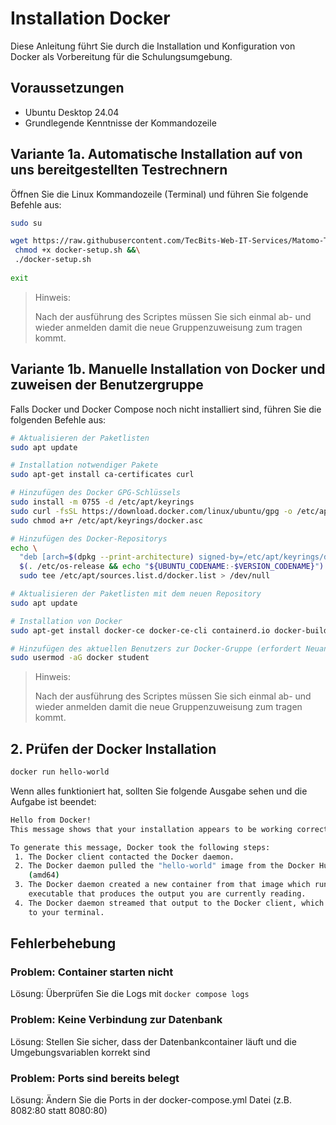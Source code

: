 # Installation Docker

Diese Anleitung führt Sie durch die Installation und Konfiguration von Docker als Vorbereitung für die Schulungsumgebung.

## Voraussetzungen

- Ubuntu Desktop 24.04
- Grundlegende Kenntnisse der Kommandozeile

## Variante 1a. Automatische Installation auf von uns bereitgestellten Testrechnern

Öffnen Sie die Linux Kommandozeile (Terminal) und führen Sie folgende Befehle aus:
```bash
sudo su

wget https://raw.githubusercontent.com/TecBits-Web-IT-Services/Matomo-Training/main/Skripte/docker-setup.sh &&\
 chmod +x docker-setup.sh &&\
 ./docker-setup.sh
 
exit
```
> Hinweis:
> 
> Nach der ausführung des Scriptes müssen Sie sich einmal ab- und wieder anmelden damit die neue Gruppenzuweisung zum tragen kommt. 

## Variante 1b. Manuelle Installation von Docker und zuweisen der Benutzergruppe

Falls Docker und Docker Compose noch nicht installiert sind, führen Sie die folgenden Befehle aus:

```bash
# Aktualisieren der Paketlisten
sudo apt update

# Installation notwendiger Pakete
sudo apt-get install ca-certificates curl

# Hinzufügen des Docker GPG-Schlüssels
sudo install -m 0755 -d /etc/apt/keyrings
sudo curl -fsSL https://download.docker.com/linux/ubuntu/gpg -o /etc/apt/keyrings/docker.asc
sudo chmod a+r /etc/apt/keyrings/docker.asc

# Hinzufügen des Docker-Repositorys
echo \
  "deb [arch=$(dpkg --print-architecture) signed-by=/etc/apt/keyrings/docker.asc] https://download.docker.com/linux/ubuntu \
  $(. /etc/os-release && echo "${UBUNTU_CODENAME:-$VERSION_CODENAME}") stable" | \
  sudo tee /etc/apt/sources.list.d/docker.list > /dev/null

# Aktualisieren der Paketlisten mit dem neuen Repository
sudo apt update

# Installation von Docker
sudo apt-get install docker-ce docker-ce-cli containerd.io docker-buildx-plugin docker-compose-plugin

# Hinzufügen des aktuellen Benutzers zur Docker-Gruppe (erfordert Neuanmeldung), in unserem Fall ist der Benutzer "student".
sudo usermod -aG docker student

```
> Hinweis:
>
> Nach der ausführung des Scriptes müssen Sie sich einmal ab- und wieder anmelden damit die neue Gruppenzuweisung zum tragen kommt.

## 2. Prüfen der Docker Installation

```bash
docker run hello-world
```

Wenn alles funktioniert hat, sollten Sie folgende Ausgabe sehen und die Aufgabe ist beendet:
```bash
Hello from Docker!
This message shows that your installation appears to be working correctly.

To generate this message, Docker took the following steps:
 1. The Docker client contacted the Docker daemon.
 2. The Docker daemon pulled the "hello-world" image from the Docker Hub.
    (amd64)
 3. The Docker daemon created a new container from that image which runs the
    executable that produces the output you are currently reading.
 4. The Docker daemon streamed that output to the Docker client, which sent it
    to your terminal.
```

## Fehlerbehebung

### Problem: Container starten nicht
Lösung: Überprüfen Sie die Logs mit `docker compose logs`

### Problem: Keine Verbindung zur Datenbank
Lösung: Stellen Sie sicher, dass der Datenbankcontainer läuft und die Umgebungsvariablen korrekt sind

### Problem: Ports sind bereits belegt
Lösung: Ändern Sie die Ports in der docker-compose.yml Datei (z.B. 8082:80 statt 8080:80)
